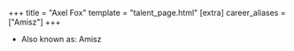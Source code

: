 +++
title = "Axel Fox"
template = "talent_page.html"
[extra]
career_aliases = ["Amisz"]
+++

* Also known as: Amisz
